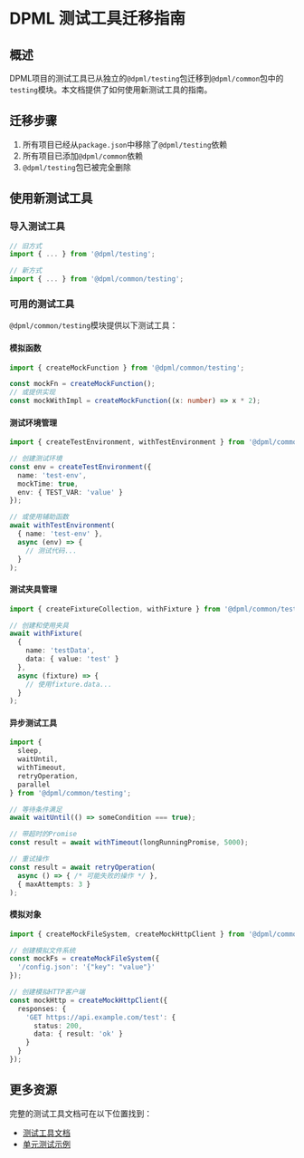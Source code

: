 # DPML 测试工具迁移指南

## 概述

DPML项目的测试工具已从独立的`@dpml/testing`包迁移到`@dpml/common`包中的`testing`模块。本文档提供了如何使用新测试工具的指南。

## 迁移步骤

1. 所有项目已经从`package.json`中移除了`@dpml/testing`依赖
2. 所有项目已添加`@dpml/common`依赖
3. `@dpml/testing`包已被完全删除

## 使用新测试工具

### 导入测试工具

```typescript
// 旧方式
import { ... } from '@dpml/testing';

// 新方式
import { ... } from '@dpml/common/testing';
```

### 可用的测试工具

`@dpml/common/testing`模块提供以下测试工具：

#### 模拟函数

```typescript
import { createMockFunction } from '@dpml/common/testing';

const mockFn = createMockFunction();
// 或提供实现
const mockWithImpl = createMockFunction((x: number) => x * 2);
```

#### 测试环境管理

```typescript
import { createTestEnvironment, withTestEnvironment } from '@dpml/common/testing';

// 创建测试环境
const env = createTestEnvironment({
  name: 'test-env',
  mockTime: true,
  env: { TEST_VAR: 'value' }
});

// 或使用辅助函数
await withTestEnvironment(
  { name: 'test-env' },
  async (env) => {
    // 测试代码...
  }
);
```

#### 测试夹具管理

```typescript
import { createFixtureCollection, withFixture } from '@dpml/common/testing';

// 创建和使用夹具
await withFixture(
  {
    name: 'testData',
    data: { value: 'test' }
  },
  async (fixture) => {
    // 使用fixture.data...
  }
);
```

#### 异步测试工具

```typescript
import {
  sleep,
  waitUntil,
  withTimeout,
  retryOperation,
  parallel
} from '@dpml/common/testing';

// 等待条件满足
await waitUntil(() => someCondition === true);

// 带超时的Promise
const result = await withTimeout(longRunningPromise, 5000);

// 重试操作
const result = await retryOperation(
  async () => { /* 可能失败的操作 */ },
  { maxAttempts: 3 }
);
```

#### 模拟对象

```typescript
import { createMockFileSystem, createMockHttpClient } from '@dpml/common/testing';

// 创建模拟文件系统
const mockFs = createMockFileSystem({
  '/config.json': '{"key": "value"}'
});

// 创建模拟HTTP客户端
const mockHttp = createMockHttpClient({
  responses: {
    'GET https://api.example.com/test': {
      status: 200,
      data: { result: 'ok' }
    }
  }
});
```

## 更多资源

完整的测试工具文档可在以下位置找到：

- [测试工具文档](../packages/common/src/testing/README.md)
- [单元测试示例](../packages/common/tests/unit/testing) 